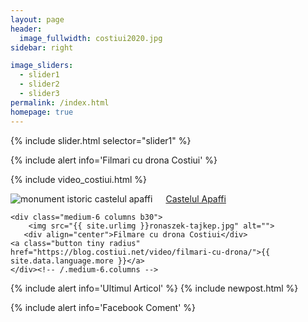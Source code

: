 ```yaml
---
layout: page
header:
  image_fullwidth: costiui2020.jpg
sidebar: right

image_sliders:
  - slider1
  - slider2
  - slider3
permalink: /index.html 
homepage: true 
---
```

{% include slider.html selector="slider1" %}

{% include alert info='Filmari cu drona Costiui' %}

{% include video_costiui.html %}

<div class="row t60">
    <div class="medium-6 columns b30">
<img src="{{ site.urlimg }}castel-apaffi-costiui.jpg"  alt="monument istoric castelul apaffi">
        <a href="https://blog.costiui.net/monument-istoric/castelul-apaffi/">Castelul Apaffi</a>
    </div><!-- /.medium-6.columns -->

    <div class="medium-6 columns b30">
        <img src="{{ site.urlimg }}ronaszek-tajkep.jpg" alt="">
       <div align="center">Filmare cu drona Costiui</div>
	<a class="button tiny radius" href="https://blog.costiui.net/video/filmari-cu-drona/">{{ site.data.language.more }}</a>
    </div><!-- /.medium-6.columns -->
</div><!-- /.row -->

{% include alert info='Ultimul Articol' %}
{% include newpost.html %}


{% include alert info='Facebook Coment' %}
<div class="fb-comments" data-href="https://www.facebook.com/CostiuiNet" data-width="" data-numposts="5"></div>


